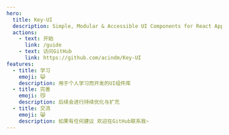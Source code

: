 ```yaml
---
hero:
  title: Key-UI
  description: Simple, Modular & Accessible UI Components for React App
  actions:
    - text: 开始
      link: /guide
    - text: 访问GitHub
      link: https://github.com/acindm/Key-UI
features:
  - title: 学习
    emoji: 😺
    description: 用于个人学习而开发的UI组件库
  - title: 完善
    emoji: 😼
    description: 后续会进行持续优化与扩充
  - title: 交流
    emoji: 😸
    description: 如果有任何建议 欢迎在GitHub联系我~
---
```

